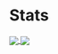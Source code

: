 # Stats

<a href="">
    <img align="center" src="https://github-readme-stats.vercel.app/api?username=Olmol1&show_icons=true&theme=outrun&bg_color=#141439" />
</a>
<a href="">
    <img align="center" src="https://github-readme-streak-stats.herokuapp.com?user=Olmol1&theme=neon-palenight" />
</a>
